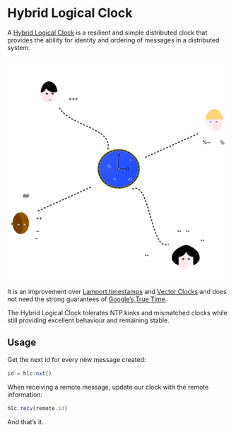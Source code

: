 # Hybrid Logical Clock

A [Hybrid Logical Clock](http://muratbuffalo.blogspot.com/2014/07/hybrid-logical-clocks.html) is a resilient and simple distributed clock that provides the ability for identity and ordering of messages in a distributed system.

![logo](./hlc.png)

It is an improvement over [Lamport timestamps](https://en.wikipedia.org/wiki/Lamport_timestamps) and [Vector Clocks](https://en.wikipedia.org/wiki/Vector_clock) and does not need the strong guarantees of [Google’s True Time](http://muratbuffalo.blogspot.com/2013/07/spanner-googles-globally-distributed_4.html).

The Hybrid Logical Clock tolerates NTP kinks and mismatched clocks while still providing excellent behaviour and remaining stable.

## Usage

Get the next id for every new message created:

```js
id = hlc.nxt()
```

When receiving a remote message, update our clock with the remote information:

```js
hlc.recv(remote.id)
```

And that’s it.